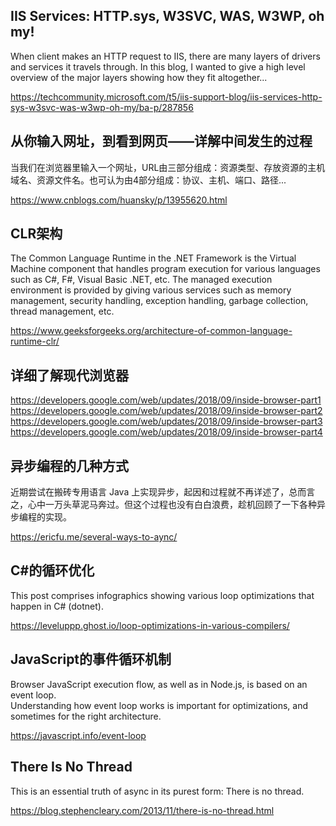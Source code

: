 ## IIS Services: HTTP.sys, W3SVC, WAS, W3WP, oh my!
When client makes an HTTP request to IIS, there are many layers of drivers and services it travels through. In this blog, I wanted to give a high level overview of the major layers showing how they fit altogether...

https://techcommunity.microsoft.com/t5/iis-support-blog/iis-services-http-sys-w3svc-was-w3wp-oh-my/ba-p/287856

## 从你输入网址，到看到网页——详解中间发生的过程
当我们在浏览器里输入一个网址，URL由三部分组成：资源类型、存放资源的主机域名、资源文件名。也可认为由4部分组成：协议、主机、端口、路径...

https://www.cnblogs.com/huansky/p/13955620.html

## CLR架构
The Common Language Runtime in the .NET Framework is the Virtual Machine component that handles program execution for various languages such as C#, F#, Visual Basic .NET, etc. The managed execution environment is provided by giving various services such as memory management, security handling, exception handling, garbage collection, thread management, etc.

https://www.geeksforgeeks.org/architecture-of-common-language-runtime-clr/

## 详细了解现代浏览器
https://developers.google.com/web/updates/2018/09/inside-browser-part1  
https://developers.google.com/web/updates/2018/09/inside-browser-part2  
https://developers.google.com/web/updates/2018/09/inside-browser-part3  
https://developers.google.com/web/updates/2018/09/inside-browser-part4 

## 异步编程的几种方式
近期尝试在搬砖专用语言 Java 上实现异步，起因和过程就不再详述了，总而言之，心中一万头草泥马奔过。但这个过程也没有白白浪费，趁机回顾了一下各种异步编程的实现。

https://ericfu.me/several-ways-to-aync/

## C#的循环优化
This post comprises infographics showing various loop optimizations that happen in C# (dotnet).

https://leveluppp.ghost.io/loop-optimizations-in-various-compilers/

## JavaScript的事件循环机制
Browser JavaScript execution flow, as well as in Node.js, is based on an event loop.  
Understanding how event loop works is important for optimizations, and sometimes for the right architecture.

https://javascript.info/event-loop

## There Is No Thread
This is an essential truth of async in its purest form: There is no thread.

https://blog.stephencleary.com/2013/11/there-is-no-thread.html
